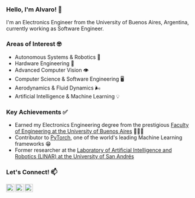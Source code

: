 ### Hello, I'm Alvaro! 👋

I'm an Electronics Engineer from the University of Buenos Aires, Argentina, currently working as Software Engineer.

### Areas of Interest 🤓

- Autonomous Systems & Robotics :robot:
- Hardware Engineering :battery:
- Advanced Computer Vision :eye:
- Computer Science & Software Engineering :desktop_computer:
- Aerodynamics & Fluid Dynamics :wind_face:
- Artificial Intelligence & Machine Learning :bulb:

### Key Achievements ✅

- Earned my Electronics Engineering degree from the prestigious [Faculty of Engineering at the University of Buenos Aires][FIUBA] 👨🏻‍🎓
- Contributor to [PyTorch][pytorch], one of the world's leading Machine Learning frameworks :grin:
- Former researcher at the [Laboratory of Artificial Intelligence and Robotics (LINAR) at the University of San Andrés][LINAR]

### Let's Connect! 📫



[<img align="left" alt="alvgaona | X" width="22px" src="https://abs.twimg.com/favicons/twitter.3.ico"/>][x]
[<img align="left" alt="alvgaona | LinkedIn" width="22px" src="https://static.licdn.com/aero-v1/sc/h/8s162nmbcnfkg7a0k8nq9wwqo"/>][linkedin]
[<img align="left" alt="alvgaona | Instagram" width="22px" src="https://cdn-icons-png.flaticon.com/128/2111/2111463.png"/>][instagram]

[x]: https://x.com/alvgaona
[linkedin]: https://linkedin.com/in/alvaro-gaona
[instagram]: https://www.instagram.com/alvgaona
[pytorch]: https://github.com/pytorch
[LINAR]: https://udesa.edu.ar/linar
[FIUBA]: https://www.fi.uba.ar/
